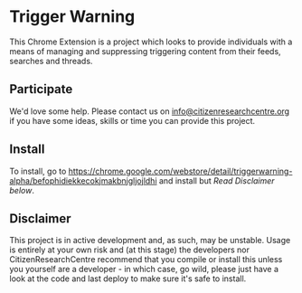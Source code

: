 # Trigger Warning

This Chrome Extension is a project which looks to provide individuals with a means of managing and suppressing triggering content from their feeds, searches and threads.

## Participate

We'd love some help. Please contact us on info@citizenresearchcentre.org if you have some ideas, skills or time you can provide this project.

## Install

To install, go to https://chrome.google.com/webstore/detail/triggerwarning-alpha/befophidiekkecokjmakbnjgljojldhi and install but *Read Disclaimer below*.

## Disclaimer

This project is in active development and, as such, may be unstable. Usage is entirely at your own risk and (at this stage) the developers nor CitizenResearchCentre recommend that you compile or install this unless you yourself are a developer - in which case, go wild, please just have a look at the code and last deploy to make sure it's safe to install.
